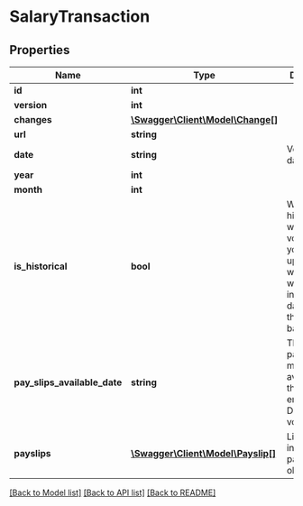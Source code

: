 # SalaryTransaction

## Properties
Name | Type | Description | Notes
------------ | ------------- | ------------- | -------------
**id** | **int** |  | [optional] 
**version** | **int** |  | [optional] 
**changes** | [**\Swagger\Client\Model\Change[]**](Change.md) |  | [optional] 
**url** | **string** |  | [optional] 
**date** | **string** | Voucher date. | [optional] 
**year** | **int** |  | 
**month** | **int** |  | 
**is_historical** | **bool** | With historical wage vouchers you can update the wage system with information dated before the opening balance. | [optional] [default to false]
**pay_slips_available_date** | **string** | The date payslips are made available to the employee. Defaults to voucherDate. | [optional] 
**payslips** | [**\Swagger\Client\Model\Payslip[]**](Payslip.md) | Link to individual payslip objects. | 

[[Back to Model list]](../../README.md#documentation-for-models) [[Back to API list]](../../README.md#documentation-for-api-endpoints) [[Back to README]](../../README.md)

